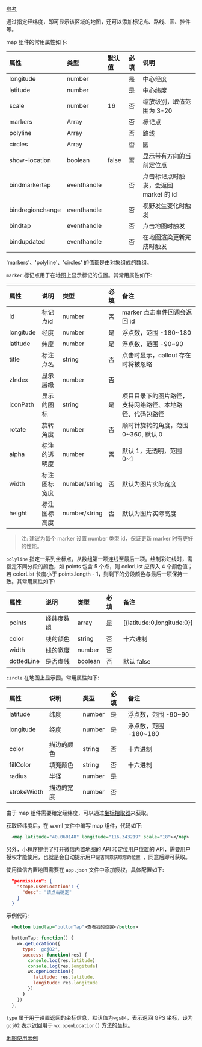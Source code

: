
[参考](https://developers.weixin.qq.com/miniprogram/dev/component/map.html)

通过指定经纬度，即可显示该区域的地图，还可以添加标记点、路线、圆、控件等。

map 组件的常用属性如下:

| 属性 | 类型 | 默认值 | 必填 | 说明 |
|:----|:-----|:-------|:----|:-----|
| longitude | number | | 是 | 中心经度 |
| latitude | number | | 是 | 中心纬度 |
| scale | number | 16 | 否 | 缩放级别，取值范围为 3-20 |
| markers | Array | | 否 | 标记点 |
| polyline | Array | | 否 | 路线 |
| circles | Array | | 否 | 圆 |
| show-location | boolean | false | 否 | 显示带有方向的当前定位点 |
| bindmarkertap | eventhandle | | 否 | 点击标记点时触发，会返回 market 的 id |
| bindregionchange | eventhandle | | 否 | 视野发生变化时触发 |
| bindtap | eventhandle | | 否 | 点击地图时触发 |
| bindupdated | eventhandle | | 否 | 在地图渲染更新完成时触发 |

'markers'、'polyline'、'circles' 的值都是由对象组成的数组。

`marker` 标记点用于在地图上显示标记的位置。其常用属性如下:

| 属性 | 说明 | 类型 | 必填 | 备注 |
|:-----|:----|:-----|:----|:-----|
| id | 标记点id | number | 否 | marker 点击事件回调会返回 id |
| longitude | 经度 | number | 是 | 浮点数，范围 -180~180 |
| latitude | 纬度 | number | 是 | 浮点数，范围 -90~90 |
| title | 标注点名 | string | 否 | 点击时显示，callout 存在时将被忽略 |
| zIndex | 显示层级 | number | 否 | |
| iconPath | 显示的图标 | string | 是 | 项目目录下的图片路径，支持网络路径、本地路径、代码包路径 |
| rotate | 旋转角度 | number | 否 | 顺时针旋转的角度，范围0~360, 默认 0 |
| alpha | 标注的透明度 | number | 否 | 默认 1，无透明，范围 0~1 |
| width | 标注图标宽度 | number/string | 否 | 默认为图片实际宽度 |
| height | 标注图标高度 | number/string | 否 | 默认为图片实际高度 |

> 注: 建议为每个 marker 设置 number 类型 id，保证更新 marker 时有更好的性能。

`polyline` 指定一系列坐标点，从数组第一项连线至最后一项。绘制彩虹线时，需指定不同分段的颜色，如 points 包含 5 个点，则 colorList 应传入 4 个颜色值；若 colorList 长度小于 points.length - 1，则剩下的分段颜色与最后一项保持一致。其常用属性如下:

| 属性 | 说明 | 类型 | 必填 | 备注 |
|:-----|:----|:----|:-----|:-----|
| points | 经纬度数组 | array | 是 | [{latitude:0,longitude:0}] |
| color | 线的颜色 | string | 否 | 十六进制 |
| width | 线的宽度 | number | 否 | |
| dottedLine | 是否虚线 | boolean | 否 | 默认 false |

`circle` 在地图上显示圆。常用属性如下:

| 属性 | 说明 | 类型 | 必填 | 备注 |
|:----|:-----|:-----|:----|:-----|
| latitude | 纬度 | number | 是 | 浮点数，范围 -90~90 |
| longitude | 经度 | number | 是 | 浮点数，范围 -180~180 |
| color | 描边的颜色 | string | 否 | 十六进制 |
| fillColor | 填充颜色 | string | 否 | 十六进制 |
| radius | 半径 | number | 是 | |
| strokeWidth | 描边的宽度 | number | 否 | |

由于 map 组件需要给定经纬度，可以通过[坐标拾取器](https://lbs.qq.com/getPoint/)来获取。

获取经纬度后，在 wxml 文件中编写 map 组件，代码如下:
```xml
  <map latitude="40.060148" longitude="116.343219" scale="18"></map>
```

另外，小程序提供了打开微信内置地图的 API 和定位用户位置的 API，需要用户授权才能使用，也就是会自动提示用户`是否同意获取您的位置 `，同意后即可获取。

使用微信内置地图需要在 `app.json` 文件中添加授权，具体配置如下:
```json
  "permission": {
    "scope.userLocation": {
      "desc": "请点击确定"
    }
  }
```

示例代码:
```xml
  <button bindtap="buttonTap">查看我的位置</button>
```
```js
  buttonTap: function() {
    wx.getLocation({
      type: 'gcj02',
      success: function(res) {
        console.log(res.latitude)
        console.log(res.longitude)
        wx.openLocation({
          latitude: res.latitude,
          longitude: res.longitude
        })
      }
    })
  },
```
`type` 属于用于设置返回的坐标信息，默认值为`wgs84`，表示返回 GPS 坐标，设为 `gcj02` 表示返回用于 `wx.openLocation()` 方法的坐标。

[地图使用示例](t/mapt)
